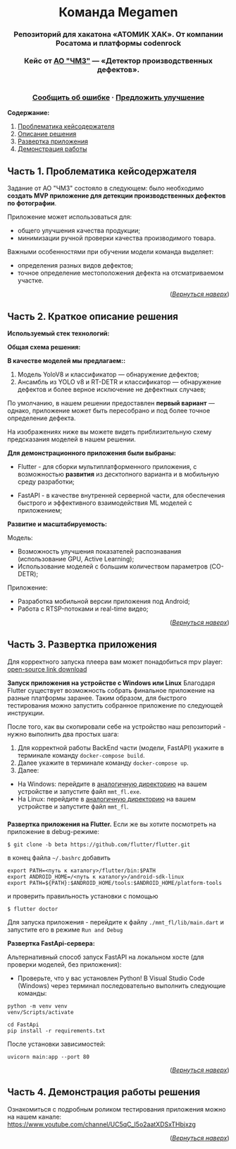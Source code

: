 


<a name="readme-top"></a>  

<div align="center">

  <h1 align="center">Команда Megamen</h1>

  <p align="center">
    <h3>Репозиторий для хакатона «АТОМИК ХАК». От компании Росатома и платформы codenrock
    <br />
    <br />
    Кейс от <a href="https://chmz.net/product/">АО "ЧМЗ"</a>  — «Детектор производственных дефектов».<h3>
    <br />
    <a href="https://github.com/mireaMegaman/perm_hack/issues">Сообщить об ошибке</a>
    ·
    <a href="https://github.com/mireaMegaman/perm_hack/issues">Предложить улучшение</a>
  </p>
</div>

**Содержание:**
1. [Проблематика кейсодержателя](#title1)
2. [Описание решения](#title2)
3. [Развертка приложения](#title3)
4. [Демонстрация работы](#title4)


## <a id="title1">Часть 1. Проблематика кейсодержателя</a>
Задание от АО "ЧМЗ" состояло в следующем: 
было необходимо **создать MVP приложение для детекции производственных дефектов по фотографии**.

Приложение может использоваться для:
* общего улучшения качества продукции;
* минимизации ручной проверки качества производимого товара.

Важными особенностями при обучении модели команда выделяет:
* определения разных видов дефектов;
* точное определение местоположения дефекта на отсматриваемом участке.


<p align="right">(<a href="#readme-top"><i>Вернуться наверх</i></a>)</p>

## <a id="title2">Часть 2. Краткое описание решения</a>

**Используемый стек технологий:**


**Общая схема решения:**



**В качестве моделей мы предлагаем::**
1. Модель YoloV8 и классификатор — обнаружение дефектов;
2. Ансамбль из YOLO v8 и RT-DETR и классификатор — обнаружение дефектов и более верное исключение не дефектных случаев;

По умолчанию, в нашем решении предоставлен **первый вариант** — однако, приложение может быть пересобрано и под более точное определение дефекта. 

На изображениях ниже вы можете видеть приблизительную схему предсказания моделей в нашем решении.



**Для демонстрационного приложения были выбраны:**

*  Flutter - для сборки мультиплатформенного приложения, с возможностью **развития** из десктопного варианта и в мобильную среду разработки;

*  FastAPI - в качестве внутренней серверной части, для обеспечения быстрого и эффективного взаимодействия ML моделей с приложением;


**Развитие и масштабируемость:**

Модель:
* Возможность улучшения показателей распознавания (использование GPU, Active Learning);
* Использование моделей с большим количеством параметров (CO-DETR);

Приложение:
* Разработка мобильной версии приложения под Android;
* Работа c RTSP-потоками и real-time видео; 


<p align="right">(<a href="#readme-top"><i>Вернуться наверх</i></a>)</p>

## <a id="title3">Часть 3. Развертка приложения</a>

Для корректного запуска плеера вам может понадобиться mpv player: [open-source link download](https://mpv.io/installation/) 

**Запуск приложения на устройстве с Windows или Linux**
Благодаря Flutter существует возможность собрать финальное приложение на разные платформы заранее. 
Таким образом, для быстрого тестирования можно запустить собранное приложение по следующей инструкции. <br>

После того, как вы скопировали себе на устройство наш репозиторий - нужно выполнить два простых шага: <br>
1. Для корректной работы BackEnd части (модели, FastAPI) укажите в терминале команду ```docker-compose build```.<br>
2. Далее укажите в терминале команду ```docker-compose up```.<br>
3. Далее: <br>
* На Windows: перейдите в [аналогичную директорию]()
на вашем устройстве и запустите файл ```mmt_fl.exe```.  <br>
* На Linux: перейдите в [аналогичную директорию]()
на вашем устройстве и запустите файл ```mmt_fl```.  <br>

<h3> </h3>

**Развертка приложения на Flutter.**
Если же вы хотите посмотреть на приложение в debug-режиме:
```
$ git clone -b beta https://github.com/flutter/flutter.git
```
в конец файла ```~/.bashrc``` добавить 
```
export PATH=<путь к каталогу>/flutter/bin:$PATH
export ANDROID_HOME=/<путь к каталогу>/android-sdk-linux
export PATH=${PATH}:$ANDROID_HOME/tools:$ANDROID_HOME/platform-tools
```
и проверить правильность установки с помощью
```
$ flutter doctor
```

Для запуска приложения - перейдите к файлу ```./mmt_fl/lib/main.dart``` и запустите его в режиме ```Run and Debug```

**Развертка FastApi-сервера:**

Альтернативный способ запуск FastAPI на локальном хосте (для проверки моделей, без приложения):
* Проверьте, что у вас установлен Python!
В Visual Studio Code (Windows) через терминал последовательно выполнить следующие команды:
```
python -m venv venv
venv/Scripts/activate
```
```
cd FastApi
pip install -r requirements.txt
```
После установки зависимостей:
```
uvicorn main:app --port 80
```

<p align="right">(<a href="#readme-top"><i>Вернуться наверх</i></a>)</p>

## <a id="title4">Часть 4. Демонстрация работы решения</a>

Ознакомиться с подробным роликом тестирования приложения можно на нашем канале: https://www.youtube.com/channel/UC5qC_I5o2aatXDSxTHbjxzg

<p align="right">(<a href="#readme-top"><i>Вернуться наверх</i></a>)</p>
